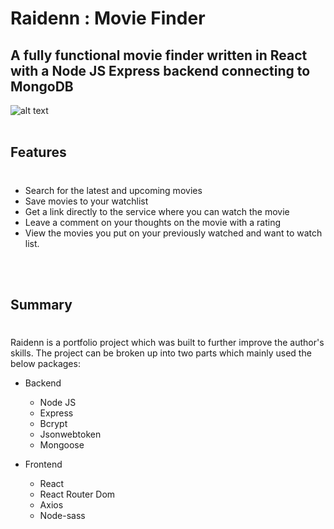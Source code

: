 # Raidenn : Movie Finder
## A fully functional movie finder written in React with a Node JS Express backend connecting to MongoDB
![alt text](https://github.com/[username]/[reponame]/blob/[branch]/image.jpg?raw=true)
<br />
<br />

## Features
#
* Search for the latest and upcoming movies
* Save movies to your watchlist
* Get a link directly to the service where you can watch the movie
* Leave a comment on your thoughts on the movie with a rating
* View the movies you put on your previously watched and want to watch list.

<br />
<br />

## Summary
#
Raidenn is a portfolio project which was built to further improve the author's skills. The project can be broken up into two parts
which mainly used the below packages:
* Backend
    * Node JS
    * Express
    * Bcrypt
    * Jsonwebtoken
    * Mongoose

* Frontend
    * React
    * React Router Dom
    * Axios
    * Node-sass
